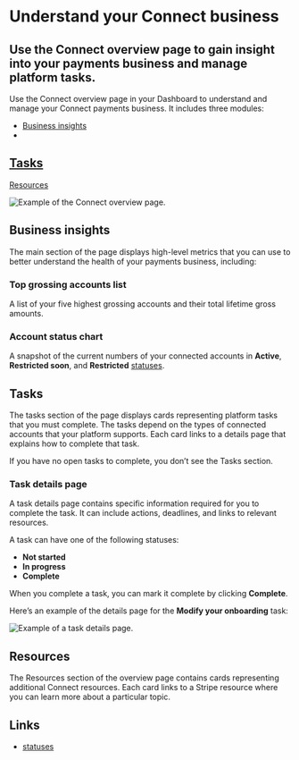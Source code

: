 # Understand your Connect business

## Use the Connect overview page to gain insight into your payments business and manage platform tasks.

Use the Connect overview page in your Dashboard to understand and manage your
Connect payments business. It includes three modules:

- [Business
insights](https://docs.stripe.com/connect/dashboard/understand-your-connect-business#business-insights)
-
[Tasks](https://docs.stripe.com/connect/dashboard/understand-your-connect-business#tasks)
-
[Resources](https://docs.stripe.com/connect/dashboard/understand-your-connect-business#resources)

![Example of the Connect overview
page.](https://b.stripecdn.com/docs-statics-srv/assets/overview-1.bceac7fdaad8fe3185bfd936e76ca573.png)

## Business insights

The main section of the page displays high-level metrics that you can use to
better understand the health of your payments business, including:

### Top grossing accounts list

A list of your five highest grossing accounts and their total lifetime gross
amounts.

### Account status chart

A snapshot of the current numbers of your connected accounts in **Active**,
**Restricted soon**, and **Restricted**
[statuses](https://docs.stripe.com/connect/dashboard#status-badges).

## Tasks

The tasks section of the page displays cards representing platform tasks that
you must complete. The tasks depend on the types of connected accounts that your
platform supports. Each card links to a details page that explains how to
complete that task.

If you have no open tasks to complete, you don’t see the Tasks section.

### Task details page

A task details page contains specific information required for you to complete
the task. It can include actions, deadlines, and links to relevant resources.

A task can have one of the following statuses:

- **Not started**
- **In progress**
- **Complete**

When you complete a task, you can mark it complete by clicking **Complete**.

Here’s an example of the details page for the **Modify your onboarding** task:

![Example of a task details
page.](https://b.stripecdn.com/docs-statics-srv/assets/task-detail.07a82a4907032f045bdd07918cc12204.png)

## Resources

The Resources section of the overview page contains cards representing
additional Connect resources. Each card links to a Stripe resource where you can
learn more about a particular topic.

## Links

- [statuses](https://docs.stripe.com/connect/dashboard#status-badges)